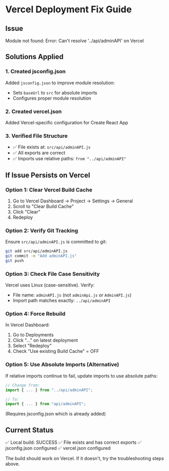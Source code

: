 # Vercel Deployment Fix Guide

## Issue
Module not found: Error: Can't resolve '../api/adminAPI' on Vercel

## Solutions Applied

### 1. Created jsconfig.json
Added `jsconfig.json` to improve module resolution:
- Sets `baseUrl` to `src` for absolute imports
- Configures proper module resolution

### 2. Created vercel.json
Added Vercel-specific configuration for Create React App

### 3. Verified File Structure
- ✅ File exists at: `src/api/adminAPI.js`
- ✅ All exports are correct
- ✅ Imports use relative paths: `from "../api/adminAPI"`

## If Issue Persists on Vercel

### Option 1: Clear Vercel Build Cache
1. Go to Vercel Dashboard → Project → Settings → General
2. Scroll to "Clear Build Cache"
3. Click "Clear"
4. Redeploy

### Option 2: Verify Git Tracking
Ensure `src/api/adminAPI.js` is committed to git:
```bash
git add src/api/adminAPI.js
git commit -m "Add adminAPI.js"
git push
```

### Option 3: Check File Case Sensitivity
Vercel uses Linux (case-sensitive). Verify:
- File name: `adminAPI.js` (not `adminApi.js` or `AdminAPI.js`)
- Import path matches exactly: `../api/adminAPI`

### Option 4: Force Rebuild
In Vercel Dashboard:
1. Go to Deployments
2. Click "..." on latest deployment
3. Select "Redeploy"
4. Check "Use existing Build Cache" = OFF

### Option 5: Use Absolute Imports (Alternative)
If relative imports continue to fail, update imports to use absolute paths:
```javascript
// Change from:
import { ... } from "../api/adminAPI";

// To:
import { ... } from "api/adminAPI";
```
(Requires jsconfig.json which is already added)

## Current Status
✅ Local build: SUCCESS
✅ File exists and has correct exports
✅ jsconfig.json configured
✅ vercel.json configured

The build should work on Vercel. If it doesn't, try the troubleshooting steps above.

